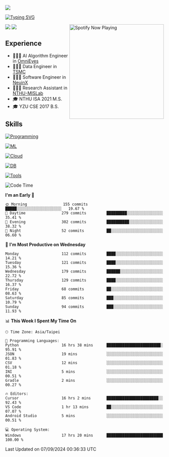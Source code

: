 ![](https://komarev.com/ghpvc/?username=peter0512lee&color=ff69b4)

[![Typing SVG](https://readme-typing-svg.herokuapp.com?color=F742BA&size=20&lines=Hi!+I'm+JYL)](https://git.io/typing-svg)

[<img src="https://spotify-now-playing.peter0512lee.vercel.app/api/spotify-playing" alt="Spotify Now Playing" width="300" align="right" />](https://open.spotify.com/user/21iyoswqgnkoe7peuesmqnhgy)

![](https://leetcard.jacoblin.cool/peter0512lee?theme=dark)
![](https://github-readme-activity-graph.vercel.app/graph?username=peter0512lee&theme=github)

## Experience
- 🧑🏻‍💻 AI Algorithm Engineer in [OmniEyes](https://www.theomnieyes.com/)
- 🧑🏻‍💻 Data Engineer in [TSMC](https://www.tsmc.com/)
- 🧑🏻‍💻 Software Engineer in [NeuinX](https://neuinx.com/)
- 🧑🏻‍💻 Research Assistant in [NTHU-MISLab](https://mislab.cs.nthu.edu.tw/)
- 🎓 NTHU ISA 2021 M.S.
- 🎓 YZU CSE 2017 B.S.

## Skills
[![Programming](https://skillicons.dev/icons?i=cpp,py,kotlin)](https://skillicons.dev)

[![ML](https://skillicons.dev/icons?i=pytorch,opencv,sklearn)](https://skillicons.dev)

<!-- [![Web](https://skillicons.dev/icons?i=html,css,react,tailwind,nodejs,vite)](https://skillicons.dev) -->

[![Cloud](https://skillicons.dev/icons?i=aws,azure,docker,k8s)](https://skillicons.dev)

[![DB](https://skillicons.dev/icons?i=postgresql,firebase,sqlite,mongodb)](https://skillicons.dev)

[![Tools](https://skillicons.dev/icons?i=git,github,githubactions,vscode,postman,anaconda,androidstudio)](https://skillicons.dev)

<!--
<table><tr><td valign="top" width="50%">

<img src="https://github-readme-stats-sigma-five.vercel.app/api?username=peter0512lee&hide_border=true&show_icons=true&locale=en&layout=compact&theme=dracula" align="left" style="width: 100%" />

</td><td valign="top" width="50%">

<img src="https://github-readme-stats-sigma-five.vercel.app/api/top-langs?username=peter0512lee&hide_border=true&show_icons=true&locale=en&layout=compact&theme=dracula" align="left" style="width: 100%" />

</td></tr></table>  
-->

<!--START_SECTION:waka-->
![Code Time](http://img.shields.io/badge/Code%20Time-1%2C271%20hrs%2030%20mins-blue)

**I'm an Early 🐤** 

```text
🌞 Morning                155 commits         █████░░░░░░░░░░░░░░░░░░░░   19.67 % 
🌆 Daytime                279 commits         █████████░░░░░░░░░░░░░░░░   35.41 % 
🌃 Evening                302 commits         ██████████░░░░░░░░░░░░░░░   38.32 % 
🌙 Night                  52 commits          ██░░░░░░░░░░░░░░░░░░░░░░░   06.60 % 
```
📅 **I'm Most Productive on Wednesday** 

```text
Monday                   112 commits         ████░░░░░░░░░░░░░░░░░░░░░   14.21 % 
Tuesday                  121 commits         ████░░░░░░░░░░░░░░░░░░░░░   15.36 % 
Wednesday                179 commits         ██████░░░░░░░░░░░░░░░░░░░   22.72 % 
Thursday                 129 commits         ████░░░░░░░░░░░░░░░░░░░░░   16.37 % 
Friday                   68 commits          ██░░░░░░░░░░░░░░░░░░░░░░░   08.63 % 
Saturday                 85 commits          ███░░░░░░░░░░░░░░░░░░░░░░   10.79 % 
Sunday                   94 commits          ███░░░░░░░░░░░░░░░░░░░░░░   11.93 % 
```


📊 **This Week I Spent My Time On** 

```text
🕑︎ Time Zone: Asia/Taipei

💬 Programming Languages: 
Python                   16 hrs 38 mins      ████████████████████████░   95.91 % 
JSON                     19 mins             ░░░░░░░░░░░░░░░░░░░░░░░░░   01.83 % 
CSV                      12 mins             ░░░░░░░░░░░░░░░░░░░░░░░░░   01.18 % 
INI                      5 mins              ░░░░░░░░░░░░░░░░░░░░░░░░░   00.51 % 
Gradle                   2 mins              ░░░░░░░░░░░░░░░░░░░░░░░░░   00.27 % 

🔥 Editors: 
Cursor                   16 hrs 2 mins       ███████████████████████░░   92.43 % 
VS Code                  1 hr 13 mins        ██░░░░░░░░░░░░░░░░░░░░░░░   07.07 % 
Android Studio           5 mins              ░░░░░░░░░░░░░░░░░░░░░░░░░   00.51 % 

💻 Operating System: 
Windows                  17 hrs 20 mins      █████████████████████████   100.00 % 
```


 Last Updated on 07/09/2024 00:36:33 UTC
<!--END_SECTION:waka-->


<!--
**peter0512lee/peter0512lee** is a ✨ _special_ ✨ repository because its `README.md` (this file) appears on your GitHub profile.

